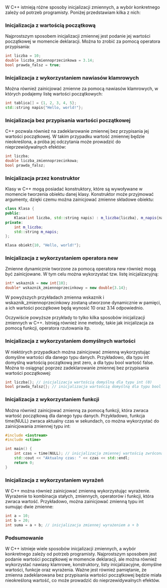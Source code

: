 W C++ istnieją różne sposoby inicjalizacji zmiennych, a wybór konkretnego zależy od potrzeb programisty. Poniżej przedstawiam kilka z nich:

### Inicjalizacja z wartością początkową

Najprostszym sposobem inicjalizacji zmiennej jest podanie jej wartości początkowej w momencie deklaracji. Można to zrobić za pomocą operatora przypisania:

```cpp
int liczba = 10;
double liczba_zmiennoprzecinkowa = 3.14;
bool prawda_falsz = true;
```

### Inicjalizacja z wykorzystaniem nawiasów klamrowych

Można również zainicjować zmienne za pomocą nawiasów klamrowych, w których podajemy listę wartości początkowych:

```cpp
int tablica[] = {1, 2, 3, 4, 5};
std::string napis{"Hello, world!"};
```

### Inicjalizacja bez przypisania wartości początkowej

C++ pozwala również na zadeklarowanie zmiennej bez przypisania jej wartości początkowej. W takim przypadku wartość zmiennej będzie nieokreślona, a próba jej odczytania może prowadzić do nieprzewidywalnych efektów:

```cpp
int liczba;
double liczba_zmiennoprzecinkowa;
bool prawda_falsz;
```

### Inicjalizacja przez konstruktor

Klasy w C++ mogą posiadać konstruktory, które są wywoływane w momencie tworzenia obiektu danej klasy. Konstruktor może przyjmować argumenty, dzięki czemu można zainicjować zmienne składowe obiektu:

```cpp
class Klasa {
public:
    Klasa(int liczba, std::string napis) : m_liczba{liczba}, m_napis{napis} {}
private:
    int m_liczba;
    std::string m_napis;
};

Klasa obiekt{10, "Hello, world!"};
```

### Inicjalizacja z wykorzystaniem operatora new

Zmienne dynamicznie tworzone za pomocą operatora new również mogą być zainicjowane. W tym celu można wykorzystać tzw. listę inicjalizacyjną:

```cpp
int* wskaznik = new int{10};
double* wskaznik_zmiennoprzecinkowy = new double{3.14};
```

W powyższych przykładach zmienna wskaznik i wskaznik_zmiennoprzecinkowy zostaną utworzone dynamicznie w pamięci, a ich wartości początkowe będą wynosić 10 oraz 3.14 odpowiednio.

Oczywiście powyższe przykłady to tylko kilka sposobów inicjalizacji zmiennych w C++. Istnieją również inne metody, takie jak inicjalizacja za pomocą funkcji, operatora rzutowania itp.

### Inicjalizacja z wykorzystaniem domyślnych wartości

W niektórych przypadkach można zainicjować zmienną wykorzystując domyślne wartości dla danego typu danych. Przykładowo, dla typu int domyślną wartością początkową jest zero, a dla typu bool wartość false. Można to osiągnąć poprzez zadeklarowanie zmiennej bez przypisania wartości początkowej:

```cpp
int liczba{}; // inicjalizacja wartością domyślną dla typu int (0)
bool prawda_falsz{}; // inicjalizacja wartością domyślną dla typu bool (false)
```

### Inicjalizacja z wykorzystaniem funkcji

Można również zainicjować zmienną za pomocą funkcji, która zwraca wartość początkową dla danego typu danych. Przykładowo, funkcja time(NULL) zwraca aktualny czas w sekundach, co można wykorzystać do zainicjowania zmiennej typu int:

```cpp
#include <iostream>
#include <ctime>

int main() {
    int czas = time(NULL); // inicjalizacja zmiennej wartością zwróconą przez funkcję time(NULL)
    std::cout << "Aktualny czas: " << czas << std::endl;
    return 0;
}
```

### Inicjalizacja z wykorzystaniem wyrażeń

W C++ można również zainicjować zmienną wykorzystując wyrażenie. Wyrażenie to kombinacja stałych, zmiennych, operatorów i funkcji, która zwraca wartość. Przykładowo, można zainicjować zmienną typu int sumując dwie zmienne:

```cpp
int a = 10;
int b = 20;
int suma = a + b; // inicjalizacja zmiennej wyrażeniem a + b
```

### Podsumowanie

W C++ istnieje wiele sposobów inicjalizacji zmiennych, a wybór konkretnego zależy od potrzeb programisty. Najprostszym sposobem jest podanie wartości początkowej w momencie deklaracji, ale można również wykorzystać nawiasy klamrowe, konstruktory, listy inicjalizacyjne, domyślne wartości, funkcje oraz wyrażenia. Ważne jest również pamiętanie, że zmienna zadeklarowana bez przypisania wartości początkowej będzie miała nieokreśloną wartość, co może prowadzić do nieprzewidywalnych efektów.